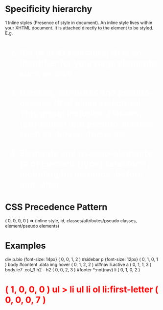# Specificity hierarchy

1 Inline styles (Presence of style in document).
An inline style lives within your XHTML document. It is attached directly to the element to be styled. E.g. <h1 style="color: #fff;">

2. IDs (# of ID selectors)
ID is an identifier for your page elements, such as #div.

3. Classes, attributes and pseudo-classes (# of class selectors).
This group includes .classes, [attributes] and pseudo-classes such as :hover, :focus etc.

4. Elements and pseudo-elements (# of Element (type) selectors).
Including for instance :before and :after.


# CSS Precedence Pattern
( 0, 0, 0, 0 ) => (inline style, id, classes/attributes/pseudo classes, element/pseudo elements)


# Examples
div p.bio {font-size: 14px}       ( 0, 0, 1, 2 )
#sidebar p {font-size: 12px}      ( 0, 1, 0, 1 )
body #content .data img:hover     ( 0, 1, 2, 2 )
ul#nav li.active a                ( 0, 1, 1, 3 ) 
body.ie7 .col_3 h2 - h2           ( 0, 0, 2, 3 )
#footer *:not(nav) li             ( 0, 1, 0, 2 )
<h1 style="color: red">           ( 1, 0, 0, 0 )
ul > li ul li ol li:first-letter  ( 0, 0, 0, 7 )
